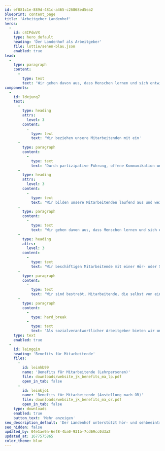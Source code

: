 ```yaml
---
id: ef081c1e-889d-481c-a465-c26868ed5ea2
blueprint: content_page
title: 'Arbeitgeber Landenhof'
heros:
  -
    id: c4IPdwVX
    type: hero_default
    heading: 'Der Landenhof als Arbeitgeber'
    file: lottie/sehen-blau.json
    enabled: true
lead:
  -
    type: paragraph
    content:
      -
        type: text
        text: 'Wir gehen davon aus, dass Menschen lernen und sich entwickeln wollen. Entsprechend fördern und unterstützen wir unsere Mitarbeitenden laufend in ihrer persönlichen und fachlichen Entwicklung.'
components:
  -
    id: ldxjunq7
    text:
      -
        type: heading
        attrs:
          level: 3
        content:
          -
            type: text
            text: 'Wir beziehen unsere Mitarbeitenden mit ein'
      -
        type: paragraph
        content:
          -
            type: text
            text: 'Durch partizipative Führung, offene Kommunikation und eine gelebte Feedbackkultur motivieren wir unsere Mitarbeitenden, Verantwortung zu übernehmen und fördern so ein gutes Arbeitsklima und gegenseitiges Vertrauen.'
      -
        type: heading
        attrs:
          level: 3
        content:
          -
            type: text
            text: 'Wir bilden unsere Mitarbeitenden laufend aus und weiter'
      -
        type: paragraph
        content:
          -
            type: text
            text: 'Wir gehen davon aus, dass Menschen lernen und sich entwickeln wollen. Entsprechend fördern und unterstützen wir unsere Mitarbeitenden laufend in ihrer persönlichen und fachlichen Entwicklung. Dabei berücksichtigen wir die Kompetenzen und individuellen Weiterbildungsbedürfnisse der Mitarbeitenden ebenso wie die strategischen und betrieblichen Ziele des Landenhofs.'
      -
        type: heading
        attrs:
          level: 3
        content:
          -
            type: text
            text: 'Wir beschäftigen Mitarbeitende mit einer Hör- oder Sehbeeinträchtigung'
      -
        type: paragraph
        content:
          -
            type: text
            text: 'Wir sind bestrebt, Mitarbeitende, die selbst von einer Hör- oder Sehbeeinträchtigung betroffen sind, zu beschäftigen und die dafür erforderlichen Rahmenbedingungen zu sichern und bei Bedarf zu schaffen. Weiter integrieren wir auch Menschen mit einer Teil-IV-Rente in unsere Teams.'
      -
        type: paragraph
        content:
          -
            type: hard_break
          -
            type: text
            text: 'Als sozialverantwortlicher Arbeitgeber bieten wir unseren Mitarbeiter:innen ein faires Gesamtpaket mit diversen Benefits.'
    type: text
    enabled: true
  -
    id: leimgqim
    heading: 'Benefits für Mitarbeitende'
    files:
      -
        id: leimhb99
        name: 'Benefits für Mitarbeitende (Lehrpersonen)'
        file: downloads/website_jk_benefits_ma_lp.pdf
        open_in_tab: false
      -
        id: leimkjo1
        name: 'Benefits für Mitarbeitende (Anstellung nach OR)'
        file: downloads/website_jk_benefits_ma_or.pdf
        open_in_tab: false
    type: downloads
    enabled: true
    button_text: 'Mehr anzeigen'
seo_description_default: 'Der Landenhof unterstützt hör- und sehbeeinträchtigte Kinder & Jugendliche in ihrem selbstbestimmten Leben durch Förderung ihrer Fähigkeiten & Entwicklung'
seo_hidden: false
updated_by: 04e1ae9a-6ef8-4ba0-931b-7cd69cc0d3a2
updated_at: 1677575865
color_theme: blue
---
```

